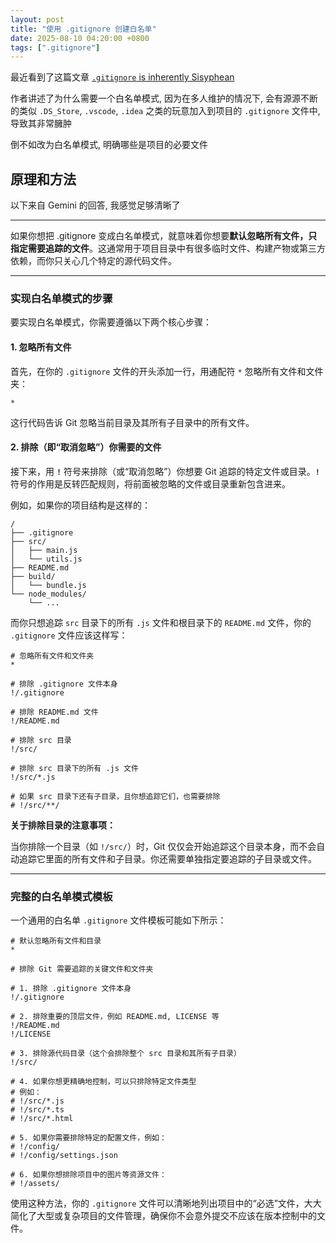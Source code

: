 ```yaml
---
layout: post
title: "使用 .gitignore 创建白名单"
date: 2025-08-10 04:20:00 +0800
tags: [".gitignore"]
---
```


最近看到了这篇文章 [`.gitignore` is inherently Sisyphean](https://rgbcu.be/blog/gitignore/)

作者讲述了为什么需要一个白名单模式, 因为在多人维护的情况下, 会有源源不断的类似 `.DS_Store`, `.vscode`, `.idea` 之类的玩意加入到项目的 `.gitignore` 文件中, 导致其非常臃肿

倒不如改为白名单模式, 明确哪些是项目的必要文件

## 原理和方法

以下来自 Gemini 的回答, 我感觉足够清晰了

-----

如果你想把 .gitignore 变成白名单模式，就意味着你想要**默认忽略所有文件，只指定需要追踪的文件**。这通常用于项目目录中有很多临时文件、构建产物或第三方依赖，而你只关心几个特定的源代码文件。

-----

### 实现白名单模式的步骤

要实现白名单模式，你需要遵循以下两个核心步骤：

#### 1\. 忽略所有文件

首先，在你的 `.gitignore` 文件的开头添加一行，用通配符 `*` 忽略所有文件和文件夹：

```
*
```

这行代码告诉 Git 忽略当前目录及其所有子目录中的所有文件。

#### 2\. 排除（即“取消忽略”）你需要的文件

接下来，用 **`!`** 符号来排除（或“取消忽略”）你想要 Git 追踪的特定文件或目录。**`!`** 符号的作用是反转匹配规则，将前面被忽略的文件或目录重新包含进来。

例如，如果你的项目结构是这样的：

```
/
├── .gitignore
├── src/
│   ├── main.js
│   └── utils.js
├── README.md
├── build/
│   └── bundle.js
└── node_modules/
    └── ...
```

而你只想追踪 `src` 目录下的所有 `.js` 文件和根目录下的 `README.md` 文件，你的 `.gitignore` 文件应该这样写：

```gitignore
# 忽略所有文件和文件夹
*

# 排除 .gitignore 文件本身
!/.gitignore

# 排除 README.md 文件
!/README.md

# 排除 src 目录
!/src/

# 排除 src 目录下的所有 .js 文件
!/src/*.js

# 如果 src 目录下还有子目录，且你想追踪它们，也需要排除
# !/src/**/

```

**关于排除目录的注意事项：**

当你排除一个目录（如 `!/src/`）时，Git 仅仅会开始追踪这个目录本身，而不会自动追踪它里面的所有文件和子目录。你还需要单独指定要追踪的子目录或文件。

-----

### 完整的白名单模式模板

一个通用的白名单 `.gitignore` 文件模板可能如下所示：

```gitignore
# 默认忽略所有文件和目录
*

# 排除 Git 需要追踪的关键文件和文件夹

# 1. 排除 .gitignore 文件本身
!/.gitignore

# 2. 排除重要的顶层文件，例如 README.md, LICENSE 等
!/README.md
!/LICENSE

# 3. 排除源代码目录（这个会排除整个 src 目录和其所有子目录）
!/src/

# 4. 如果你想更精确地控制，可以只排除特定文件类型
# 例如：
# !/src/*.js
# !/src/*.ts
# !/src/*.html

# 5. 如果你需要排除特定的配置文件，例如：
# !/config/
# !/config/settings.json

# 6. 如果你想排除项目中的图片等资源文件：
# !/assets/
```

使用这种方法，你的 `.gitignore` 文件可以清晰地列出项目中的“必选”文件，大大简化了大型或复杂项目的文件管理，确保你不会意外提交不应该在版本控制中的文件。
